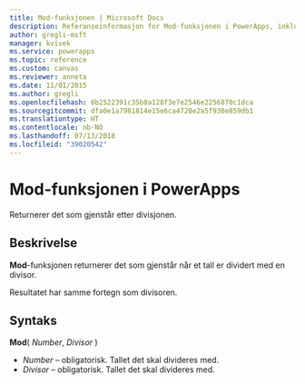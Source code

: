```yaml
---
title: Mod-funksjonen | Microsoft Docs
description: Referanseinformasjon for Mod-funksjonen i PowerApps, inkludert syntaks og eksempler
author: gregli-msft
manager: kvivek
ms.service: powerapps
ms.topic: reference
ms.custom: canvas
ms.reviewer: anneta
ms.date: 11/01/2015
ms.author: gregli
ms.openlocfilehash: 6b2522391c35b8a128f3e7e2546e2256870c1dca
ms.sourcegitcommit: dfa0e1a7981814e15e6ca4720e2a5f930e859db1
ms.translationtype: HT
ms.contentlocale: nb-NO
ms.lasthandoff: 07/13/2018
ms.locfileid: "39020542"
---
```

# <a name="mod-function-in-powerapps"></a>Mod-funksjonen i PowerApps
Returnerer det som gjenstår etter divisjonen.

## <a name="description"></a>Beskrivelse
**Mod**-funksjonen returnerer det som gjenstår når et tall er dividert med en divisor.

Resultatet har samme fortegn som divisoren.

## <a name="syntax"></a>Syntaks
**Mod**( *Number*, *Divisor* )

* *Number* – obligatorisk. Tallet det skal divideres med.
* *Divisor* – obligatorisk.  Tallet det skal divideres med.

